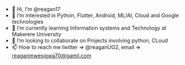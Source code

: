- 👋 Hi, I’m @reagan17
- 👀 I’m interested in Python, Flutter, Android, ML/AI, Cloud and Google technologies
- 🌱 I’m currently learning Information systems and Technology at Makerere University
- 💞️ I’m looking to collaborate on Projects involving python, CLoud
- 📫 How to reach me twitter => @reaganUG2, email => reaganmwesigwa70@gamil.com

<!---
reagan17/reagan17 is a ✨ special ✨ repository because its `README.md` (this file) appears on your GitHub profile.
You can click the Preview link to take a look at your changes.
--->
